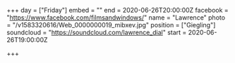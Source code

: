 +++
day = ["Friday"]
embed = ""
end = 2020-06-26T20:00:00Z
facebook = "https://www.facebook.com/filmsandwindows/"
name = "Lawrence"
photo = "/v1583320616/Web_0000000019_mibxev.jpg"
position = ["Giegling"]
soundcloud = "https://soundcloud.com/lawrence_dial"
start = 2020-06-26T19:00:00Z

+++
